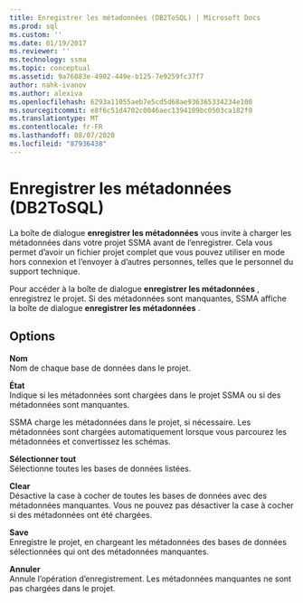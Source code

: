 ```yaml
---
title: Enregistrer les métadonnées (DB2ToSQL) | Microsoft Docs
ms.prod: sql
ms.custom: ''
ms.date: 01/19/2017
ms.reviewer: ''
ms.technology: ssma
ms.topic: conceptual
ms.assetid: 9a76083e-4902-449e-b125-7e9259fc37f7
author: nahk-ivanov
ms.author: alexiva
ms.openlocfilehash: 6293a11055aeb7e5cd5d68ae936365334234e100
ms.sourcegitcommit: e8f6c51d4702c0046aec1394109bc0503ca182f0
ms.translationtype: MT
ms.contentlocale: fr-FR
ms.lasthandoff: 08/07/2020
ms.locfileid: "87936438"
---
```

# <a name="save-metadata-db2tosql"></a>Enregistrer les métadonnées (DB2ToSQL)
La boîte de dialogue **enregistrer les métadonnées** vous invite à charger les métadonnées dans votre projet SSMA avant de l’enregistrer. Cela vous permet d’avoir un fichier projet complet que vous pouvez utiliser en mode hors connexion et l’envoyer à d’autres personnes, telles que le personnel du support technique.  
  
Pour accéder à la boîte de dialogue **enregistrer les métadonnées** , enregistrez le projet. Si des métadonnées sont manquantes, SSMA affiche la boîte de dialogue **enregistrer les métadonnées** .  
  
## <a name="options"></a>Options  
**Nom**  
Nom de chaque base de données dans le projet.  
  
**État**  
Indique si les métadonnées sont chargées dans le projet SSMA ou si des métadonnées sont manquantes.  
  
SSMA charge les métadonnées dans le projet, si nécessaire. Les métadonnées sont chargées automatiquement lorsque vous parcourez les métadonnées et convertissez les schémas.  
  
**Sélectionner tout**  
Sélectionne toutes les bases de données listées.  
  
**Clear**  
Désactive la case à cocher de toutes les bases de données avec des métadonnées manquantes. Vous ne pouvez pas désactiver la case à cocher si des métadonnées ont été chargées.  
  
**Save**  
Enregistre le projet, en chargeant les métadonnées des bases de données sélectionnées qui ont des métadonnées manquantes.  
  
**Annuler**  
Annule l’opération d’enregistrement. Les métadonnées manquantes ne sont pas chargées dans le projet.  
  
